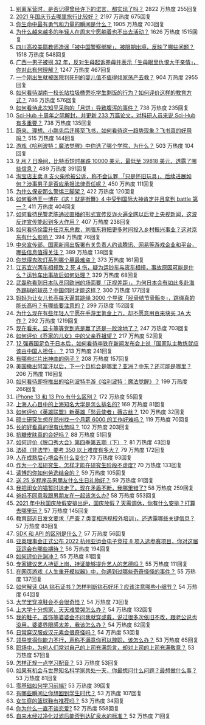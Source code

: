 1. [别离军营时，是否记得曾经许下的诺言，都实现了吗？](https://www.zhihu.com/question/482936135) 2822 万热度 255回复
1. [2021 年国庆节去哪里旅行比较好？](https://www.zhihu.com/question/484222319) 2197 万热度 675回复
1. [你生命中最有勇气和力量的瞬间是什么？](https://www.zhihu.com/question/22335730) 1905 万热度 703回复
1. [为什么越来越多的年轻人在周末宁愿躺着也不出去活动？](https://www.zhihu.com/question/484996198) 1626 万热度 1515回复
1. [四川高校美籍教师造谣「被中国警察绑架」，被限期出境，反映了哪些问题？](https://www.zhihu.com/question/485482930) 1518 万热度 548回复
1. [广西一男子被拐 32 年，反对生母起诉养母并表示「生母眼里仇恨大于亲情」，你对此有何理解？](https://www.zhihu.com/question/485217895) 1247 万热度 467回复
1. [一个刚出生就被医院判死刑的婴儿值不值得倾家荡产去救？](https://www.zhihu.com/question/57895213) 904 万热度 2955回复
1. [如何看待湖南一校长站垃圾桶旁吃学生剩饭的行为？如何评价这样的教育方式？](https://www.zhihu.com/question/485197219) 786 万热度 576回复
1. [如何看待此次知乎采购的「月饼」导致腹泻的事件？](https://www.zhihu.com/question/485592075) 738 万热度 235回复
1. [Sci-Hub 十周年之际解封，并更新 233 万篇论文，对科研人员来说 Sci-Hub 有多重要？](https://www.zhihu.com/question/485140254) 738 万热度 135回复
1. [蔚来、理想、小鹏先后迁移至飞书，如何看待这一趋势现象？飞书真的好用吗？](https://www.zhihu.com/question/485225527) 515 万热度 144回复
1. [游戏《哈利波特：魔法觉醒》中你选了哪个学院，为什么？](https://www.zhihu.com/question/485482350) 503 万热度 104回复
1. [9 月 7 日晚间，比特币短时暴跌 10000 美元，最低至  39818 美元，透露了哪些信息？](https://www.zhihu.com/question/485445430) 489 万热度 391回复
1. [淘宝店主卖 8 支火柴枪被公诉，称不会认罪 「只是怀旧玩具」，后续进展如何？涉事男子是否应承担法律责任呢？](https://www.zhihu.com/question/485542702) 450 万热度 111回复
1. [为什么保安那么警惕三脚架？](https://www.zhihu.com/question/435838018) 422 万热度 120回复
1. [如何看待王一博在《这！就是街舞》4 中受到国际大神肯定并且拿到 battle 第一？](https://www.zhihu.com/question/485519092) 411 万热度 404回复
1. [如何看待民警老陈通过直播的形式宣传反诈火遍全网以后登上央视新闻，这波反诈宣传能起到多大作用？](https://www.zhihu.com/question/485412742) 407 万热度 238回复
1. [如何看待徐雷升任京东总裁，刘强东将把更多时间投入乡村振兴事业？这对京东有什么影响？](https://www.zhihu.com/question/484981791) 394 万热度 76回复
1. [中央宣传部、国家新闻出版署有关负责人约谈腾讯、网易等游戏企业和平台，哪些信息值得关注？](https://www.zhihu.com/question/485599648) 389 万热度 138回复
1. [你觉得鬼吹灯系列哪个墓最难盗？](https://www.zhihu.com/question/356388021) 373 万热度 161回复
1. [江苏宜兴两车相撞致 2 死 4 伤，疑为运钞车与货车相撞，事故原因可能是什么？运钞车出事故后如何处理？](https://www.zhihu.com/question/485477446) 329 万热度 68回复
1. [武磊称看到日本队员回欧洲的场面要「正视差距」，为何日本会有如此多赴海外踢球的球员？中国何时才能这样？](https://www.zhihu.com/question/485470983) 300 万热度 177回复
1. [妈妈为让女儿长高每天逼其跳绳 3000 个导致「胫骨结节骨骺炎」，跳绳真的能长高吗？有哪些要注意的？](https://www.zhihu.com/question/485451650) 299 万热度 152回复
1. [为什么现在有些年轻人宁愿在手游里氪金上万，却不愿意用百来块买 3A 大作？](https://www.zhihu.com/question/466910345) 292 万热度 1219回复
1. [现在看来，显卡等等党到底是赢了还是一败涂地了？](https://www.zhihu.com/question/476894206) 247 万热度 703回复
1. [如何评价《乔家的儿女》中的父亲乔祖望？](https://www.zhihu.com/question/481878431) 217 万热度 52回复
1. [12 强赛国足负于日本后，如何看待李铁在新闻发布会上说「国家队主教练就应该由中国人担任」？](https://www.zhihu.com/question/485450998) 213 万热度 241回复
1. [有哪些烂片出神曲的例子？](https://www.zhihu.com/question/52393381) 208 万热度 157回复
1. [美国撤出阿富汗以后，下一个目标会是哪里？亚洲？中东？还可能是哪里？](https://www.zhihu.com/question/484545539) 206 万热度 116回复
1. [如何看待即将推出的哈利波特手游《哈利波特：魔法觉醒》？](https://www.zhihu.com/question/353190150) 199 万热度 266回复
1. [iPhone 13 和 13 Pro 有什么区别？](https://www.zhihu.com/question/482628979) 172 万热度 55回复
1. [上海人心目中的上海知名大学是怎么排名的?](https://www.zhihu.com/question/443578951) 169 万热度 81回复
1. [如何评价《英雄联盟》新英雄「愁云使者」薇古丝？](https://www.zhihu.com/question/484449552) 120 万热度 32回复
1. [硕士研究生想在郑州找一个月薪 6000 的工作好难吗？](https://www.zhihu.com/question/482988346) 119 万热度 70回复
1. [长的好看真的很有优势吗？](https://www.zhihu.com/question/479185484) 102 万热度 203回复
1. [抗糖皮肤真的会好吗？](https://www.zhihu.com/question/332261143) 88 万热度 51回复
1. [如何评价《脱口秀大会》第四季第五期（下）？](https://www.zhihu.com/question/485422705) 81 万热度 43回复
1. [法硕（非法学）要考 350 以上难度有多大？](https://www.zhihu.com/question/56326518) 79 万热度 172回复
1. [人在成熟后心境会有什么变化?](https://www.zhihu.com/question/479695937) 73 万热度 93回复
1. [作为一个准研究生，怎样才能在研究生阶段不虚度?](https://www.zhihu.com/question/326709421) 70 万热度 133回复
1. [读博的你如何劳逸结合的？](https://www.zhihu.com/question/460861080) 59 万热度 105回复
1. [送 25 岁程序员男朋友什么生日礼物好？](https://www.zhihu.com/question/454736991) 59 万热度 91回复
1. [我把闺女的猫暂时送走了，现在矛盾不断，我哪里错了?](https://www.zhihu.com/question/460776932) 58 万热度 259回复
1. [爸妈不同意我跟男朋友在一起该怎么办?](https://www.zhihu.com/question/485413592) 58 万热度 553回复
1. [2021 年中秋国庆放假安排出炉，国庆放假  7  天需调休，你有什么安排？打算去哪里玩？](https://www.zhihu.com/question/485180326) 57 万热度 145回复
1. [教育部近日发文要求「严查 7 类变相违规校外培训」，还透露哪些关键信息？](https://www.zhihu.com/question/485539586) 57 万热度 83回复
1. [SDK 和 API 的区别是什么？](https://www.zhihu.com/question/21691705) 57 万热度 56回复
1. [亚奥理事会正式公布 2022 杭州亚运会电子竞技 8 项入选参赛项目，你对这届亚运会有哪些期待？](https://www.zhihu.com/question/485569397) 56 万热度 194回复
1. [如何评价许渊冲？](https://www.zhihu.com/question/26975800) 55 万热度 81回复
1. [专家建议艺人持证上岗，持证能够提升艺人的艺德吗？](https://www.zhihu.com/question/485515940) 55 万热度 111回复
1. [在网页游戏《人生重开模拟器》中，你遇到过哪些奇奇怪怪的事件？](https://www.zhihu.com/question/484863064) 55 万热度 137回复
1. [如何解读 GIA 钻石证书？怎样判断钻石好坏？应该注意哪些小细节？](https://www.zhihu.com/question/59884335) 54 万热度 64回复
1. [大学里穿凉鞋会不会很奇怪？](https://www.zhihu.com/question/483720989) 54 万热度 73回复
1. [上大学十分想家，天天难受哭怎么办？](https://www.zhihu.com/question/485288760) 54 万热度 132回复
1. [我的鞋子、首饰等婆婆会不问我就穿或戴，说过很多次依旧不改，跟老公说也没用，婆婆界限感太差，我该怎么办？](https://www.zhihu.com/question/483641202) 54 万热度 82回复
1. [日常穿汉服或汉元素会很奇怪吗？](https://www.zhihu.com/question/483652000) 54 万热度 53回复
1. [领导觉得你能力不行，声称不满意你可以辞职，该怎么办？](https://www.zhihu.com/question/484072534) 53 万热度 65回复
1. [职场中，为何人们常对自己的上司充满怨言，却对上司的上司充满敬意？](https://www.zhihu.com/question/485039888) 53 万热度 57回复
1. [怎样正规一点学习配音？](https://www.zhihu.com/question/361406900) 53 万热度 53回复
1. [如果有机会与世界知名科学家共处一天，你最想问什么问题？最想做什么事？](https://www.zhihu.com/question/485473567) 53 万热度 81回复
1. [零基础如何学习前端?](https://www.zhihu.com/question/439562074) 53 万热度 39回复
1. [有哪些瞬间让你想回到学生时代？](https://www.zhihu.com/question/484235838) 53 万热度 107回复
1. [女生穿的篮球鞋有推荐吗？](https://www.zhihu.com/question/483442155) 53 万热度 34回复
1. [你为什么一直不谈恋爱?](https://www.zhihu.com/question/484871479) 52 万热度 558回复
1. [自来水经过净化过滤后能否到达矿泉水的标准？](https://www.zhihu.com/question/484249920) 52 万热度 71回复